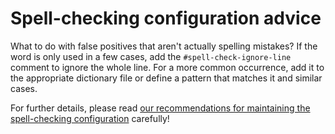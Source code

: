 # Spell-checking configuration advice

What to do with false positives that aren't actually spelling mistakes? If the word is only used in a few cases, add the `#spell-check-ignore-line` comment to ignore the whole line. For a more common occurrence, add it to the appropriate dictionary file or define a pattern that matches it and similar cases.

For further details, please read [our recommendations for maintaining the spell-checking configuration](https://github.com/Lombiq/GitHub-Actions/blob/dev/Docs/SpellCheckingConfiguration.md) carefully!
